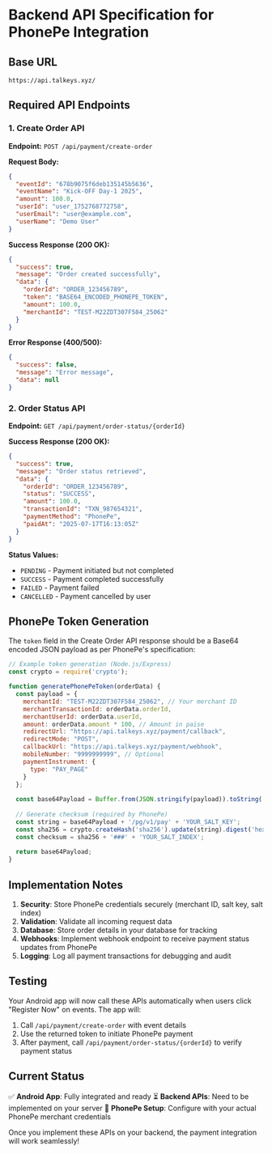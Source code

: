 # Backend API Specification for PhonePe Integration

## Base URL
```
https://api.talkeys.xyz/
```

## Required API Endpoints

### 1. Create Order API
**Endpoint:** `POST /api/payment/create-order`

**Request Body:**
```json
{
  "eventId": "678b9075f6deb135145b5636",
  "eventName": "Kick-OFF Day-1 2025",
  "amount": 100.0,
  "userId": "user_1752768772758",
  "userEmail": "user@example.com",
  "userName": "Demo User"
}
```

**Success Response (200 OK):**
```json
{
  "success": true,
  "message": "Order created successfully",
  "data": {
    "orderId": "ORDER_123456789",
    "token": "BASE64_ENCODED_PHONEPE_TOKEN",
    "amount": 100.0,
    "merchantId": "TEST-M22ZDT307F584_25062"
  }
}
```

**Error Response (400/500):**
```json
{
  "success": false,
  "message": "Error message",
  "data": null
}
```

### 2. Order Status API
**Endpoint:** `GET /api/payment/order-status/{orderId}`

**Success Response (200 OK):**
```json
{
  "success": true,
  "message": "Order status retrieved",
  "data": {
    "orderId": "ORDER_123456789",
    "status": "SUCCESS",
    "amount": 100.0,
    "transactionId": "TXN_987654321",
    "paymentMethod": "PhonePe",
    "paidAt": "2025-07-17T16:13:05Z"
  }
}
```

**Status Values:**
- `PENDING` - Payment initiated but not completed
- `SUCCESS` - Payment completed successfully
- `FAILED` - Payment failed
- `CANCELLED` - Payment cancelled by user

## PhonePe Token Generation

The `token` field in the Create Order API response should be a Base64 encoded JSON payload as per PhonePe's specification:

```javascript
// Example token generation (Node.js/Express)
const crypto = require('crypto');

function generatePhonePeToken(orderData) {
  const payload = {
    merchantId: "TEST-M22ZDT307F584_25062", // Your merchant ID
    merchantTransactionId: orderData.orderId,
    merchantUserId: orderData.userId,
    amount: orderData.amount * 100, // Amount in paise
    redirectUrl: "https://api.talkeys.xyz/payment/callback",
    redirectMode: "POST",
    callbackUrl: "https://api.talkeys.xyz/payment/webhook",
    mobileNumber: "9999999999", // Optional
    paymentInstrument: {
      type: "PAY_PAGE"
    }
  };
  
  const base64Payload = Buffer.from(JSON.stringify(payload)).toString('base64');
  
  // Generate checksum (required by PhonePe)
  const string = base64Payload + '/pg/v1/pay' + 'YOUR_SALT_KEY';
  const sha256 = crypto.createHash('sha256').update(string).digest('hex');
  const checksum = sha256 + '###' + 'YOUR_SALT_INDEX';
  
  return base64Payload;
}
```

## Implementation Notes

1. **Security**: Store PhonePe credentials securely (merchant ID, salt key, salt index)
2. **Validation**: Validate all incoming request data
3. **Database**: Store order details in your database for tracking
4. **Webhooks**: Implement webhook endpoint to receive payment status updates from PhonePe
5. **Logging**: Log all payment transactions for debugging and audit

## Testing

Your Android app will now call these APIs automatically when users click "Register Now" on events. The app will:

1. Call `/api/payment/create-order` with event details
2. Use the returned token to initiate PhonePe payment
3. After payment, call `/api/payment/order-status/{orderId}` to verify payment status

## Current Status

✅ **Android App**: Fully integrated and ready
⏳ **Backend APIs**: Need to be implemented on your server
🔧 **PhonePe Setup**: Configure with your actual PhonePe merchant credentials

Once you implement these APIs on your backend, the payment integration will work seamlessly!